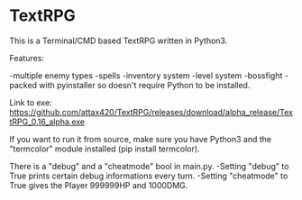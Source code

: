 # TextRPG
This is a Terminal/CMD based TextRPG written in Python3.

Features:

-multiple enemy types
-spells
-inventory system
-level system
-bossfight
-packed with pyinstaller so doesn't require Python to be installed.

Link to exe: https://github.com/attax420/TextRPG/releases/download/alpha_release/TextRPG_0.16_alpha.exe

If you want to run it from source, make sure you have Python3 and the "termcolor" module installed (pip install termcolor).

There is a "debug" and a "cheatmode" bool in main.py.
  -Setting "debug" to True prints certain debug informations every turn.
  -Setting "cheatmode" to True gives the Player 999999HP and 1000DMG.
